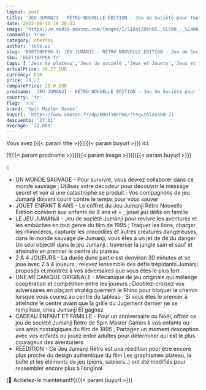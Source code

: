 ```yaml
---
layout: post
title: 'JEU JUMANJI - RÉTRO NOUVELLE ÉDITION - Jeu de Société pour Toute La Famille Avec Plateau de Jeu  Nombreux Défis Et Ambiance Du Film - Spin Master Games - Version Française - 6062338 - Jeu 8 Ans et +'
date: 2022-06-16 19:28:53
image: 'https://m.media-amazon.com/images/I/51O4t20khOS._SL500_._SL400_.jpg'
comments: true
category: ofertas
author: 'tole.es'
slug: 'B08T1BFP6K-fr JEU JUMANJI - RÉTRO NOUVELLE ÉDITION - Jeu de Société pour...'
sku: 'B08T1BFP6K-fr'
tags: [ 'Jeux de plateau','Jeux de société','Jeux et Jouets','Jeux et jouets','spin master games','🇫🇷', ]
actualPrice: 20.27 EUR
currency: EUR
price: 20.27
comparePrice: 28.0 EUR
prodname: 'JEU JUMANJI - RÉTRO NOUVELLE ÉDITION - Jeu de Société pour Toute La Famille Avec Plateau de Jeu  Nombreux Défis Et Ambiance Du Film - Spin Master Games - Version Française - 6062338 - Jeu 8 Ans et +'
country: 'fr'
flag: '🇫🇷'
brand: 'Spin Master Games'
buyurl: 'https://www.amazon.fr/dp/B08T1BFP6K/?tag=tolees0d-21'
descuento: '27.61'
average: '22.808'
---
```


Vous avez [{{< param title >}}]({{< param buyurl >}}) ici:

[![{{< param prodname >}}]({{< param image >}})]({{< param buyurl >}})

ℹ️:

- UN MONDE SAUVAGE - Pour survivre, vous devrez collaborer dans ce monde sauvage ; Utilisez votre décodeur pour découvrir le message secret et voir si une catastrophe se produit ; Vos compagnons de jeu Jumanji doivent courir contre le temps pour vous sauver
- JOUET ENFANT 8 ANS - Le coffret du Jeu Jumanji Rétro Nouvelle Édition convient aux enfants de 8 ans et + ; jouet jeu défis en famille
- LE JEU JUMANJI - Jeu de société Jumanji pour revivre les aventures et les embûches en tout genre du film de 1995 ; Traquer les lions, charger les rhinocéros, capturer les crocodiles et autres créatures dangereuses, dans le monde sauvage de Jumanji, vous êtes à un jet de dé du danger Un seul objectif dans le jeu Jumanji : traverser la jungle sain et sauf et atteindre en premier le centre du plateau
- 2 À 4 JOUEURS - La durée dune partie est denviron 30 minutes et se joue avec 2 à 4 joueurs ; relevez lensemble des défis trépidants Jumanji proposés et montrez à vos adversaires que vous êtes le plus fort
- UNE MÉCANIQUE ORIGINALE - Mécanique de jeu originale qui mélange coopération et compétition entre les joueurs ; Doublez-croisez vos adversaires en plaçant stratégiquement le Rhino pour bloquer le chemin lorsque vous courez au centre du tableau ; Si vous êtes le premier à atteindre le centre avant que la grille du Jugement dernier ne se remplisse, criez Jumanji Et gagnez
- CADEAU ENFANT ET FAMILLE - Pour un anniversaire ou Noël, offrez ce jeu de société Jumanji Rétro de Spin Master Games à vos enfants ou vos amis nostalgiques du film de 1995 ; Partagez un moment dexception avec vos enfants ou jouez entre adultes pour déterminer qui est le plus courageux des aventuriers
- RÉÉDITION - Ce Jeu Jumanji Rétro est une réédition pour être encore plus proche du design authentique du film Les graphismes plateau, la boîte et les éléments de jeu (pions, sabliers..) ont été modifiés pour ressembler encore plus à l’original

[🛒 Achetez-le maintenant!!]({{< param buyurl >}})
